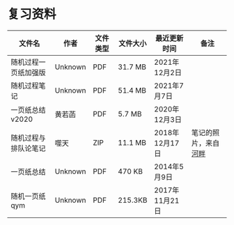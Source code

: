 # 复习资料

文件名|作者|文件类型|文件大小|最近更新时间|备注
---|---|---|---|---|---
随机过程一页纸加强版|Unknown|PDF|31.7 MB|2021年12月2日
随机过程笔记|Unknown|PDF|51.4 MB|2021年7月7日
一页纸总结v2020|黄若菡|PDF|5.7 MB|2020年12月3日
随机过程与排队论笔记|噬天|ZIP|11.1 MB|2018年12月17日|笔记的照片，来自[河畔](https://bbs.uestc.edu.cn/forum.php?mod=viewthread&tid=1745369&extra=page%3D1)
一页纸总结|Unknown|PDF|470 KB|2014年5月9日
随机一页纸qym|Unknown|PDF|215.3KB|2017年11月21日
